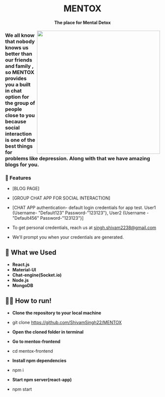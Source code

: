 <h1 align="center">MENTOX</h1>
<h4 align="center">The place for Mental Detox</h4>

<img align = "right" src = "https://media1.giphy.com/media/ybhSNhNjFsII5skvFH/200w.webp?cid=ecf05e471vqxn5rfsafmqi7d40b3fkvp9n3g3l7ehganskso&rid=200w.webp&ct=g" width = "400" >

### We all know that nobody knows us better than our friends and family , so MENTOX provides you a built in chat option for the group of people close to you because social interaction is one of the best things for problems like depression. Along with that we have amazing blogs for you.
### 🔭 Features

- [BLOG PAGE]

- [GROUP CHAT APP FOR SOCIAL INTERACTION]

- [CHAT APP authentication- default login credentials for app test. User1 {Username- "Default123" Password-"123123"}, User2 {Username -"Default456" Password-"123123"}]
- To get personal credentials, reach us at singh.shivam2238@gmail.com
- We'll prompt you when your credentials are generated.
                                                                

## 🌱 What we Used

- **React.js**
- **Material-UI**
- **Chat-engine(Socket.io)**
- **Node.js**
- **MongoDB**

## 🏃‍♂️ How to run!

- **Clone the repository to your local machine** 
- git clone https://github.com/ShivamSingh22/MENTOX

- **Open the cloned folder in terminal**

- **Go to mentox-frontend**
- cd mentox-frontend
 
- **Install npm dependencies**
- npm i
 
- **Start npm server(react-app)**
- npm start

